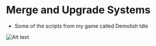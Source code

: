 # Merge and Upgrade Systems

- Some of the scripts from my game called Demolish Idle

 ![ Alt text](https://media.giphy.com/media/AQfmkV0nuayMLlEbxz/giphy.gif)
 
